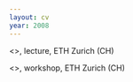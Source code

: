 ```yaml
---
layout: cv
year: 2008
---
```


<<Information Aesthetics>>, lecture, ETH Zurich (CH)

<<The Sensitive Tapestry>>, workshop, ETH Zurich (CH)









